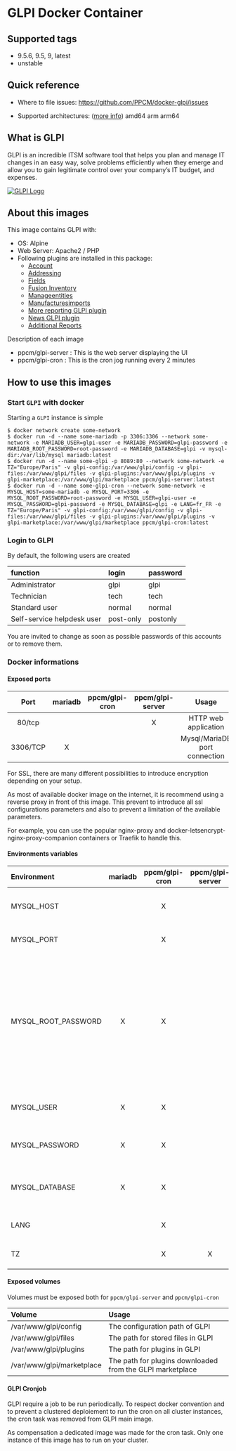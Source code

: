 # GLPI Docker Container

## Supported tags

- 9.5.6, 9.5, 9, latest
- unstable

## Quick reference

- Where to file issues: https://github.com/PPCM/docker-glpi/issues

- Supported architectures: ([more info](https://github.com/docker-library/official-images#architectures-other-than-amd64)) amd64 arm arm64

## What is GLPI

GLPI is an incredible ITSM software tool that helps you plan and manage IT changes in an easy way, solve problems efficiently when they emerge and allow you to gain legitimate control over your company’s IT budget, and expenses.

[![GLPI Logo](https://github.com/glpi-project/glpi/raw/master/pics/logos/logo-GLPI-100-grey.png)](https://glpi-project.org/fr/)

## About this images

This image contains GLPI with:
- OS: Alpine
- Web Server: Apache2 / PHP
- Following plugins are installed in this package:
    - [Account](https://github.com/InfotelGLPI/accounts)
    - [Addressing](https://github.com/pluginsGLPI/addressing)
    - [Fields](https://github.com/pluginsGLPI/fields)
    - [Fusion Inventory](https://github.com/fusioninventory/fusioninventory-for-glpi)
    - [Manageentities](https://github.com/InfotelGLPI/manageentities)
    - [Manufacturesimports](https://github.com/InfotelGLPI/manufacturersimports)
    - [More reporting GLPI plugin](https://github.com/pluginsGLPI/mreporting)
    - [News GLPI plugin](https://github.com/pluginsGLPI/news)
    - [Additional Reports](https://forge.glpi-project.org/news/415)

Description of each image
- ppcm/glpi-server : This is the web server displaying the UI
- ppcm/glpi-cron : This is the cron jog running every 2 minutes
## How to use this images

### Start `GLPI` with docker
Starting a `GLPI` instance is simple

```console
$ docker network create some-network 
$ docker run -d --name some-mariadb -p 3306:3306 --network some-network -e MARIADB_USER=glpi-user -e MARIADB_PASSWORD=glpi-password -e MARIADB_ROOT_PASSWORD=root-password -e MARIADB_DATABASE=glpi -v mysql-dir:/var/lib/mysql mariadb:latest
$ docker run -d --name some-glpi -p 8089:80 --network some-network -e TZ="Europe/Paris" -v glpi-config:/var/www/glpi/config -v glpi-files:/var/www/glpi/files -v glpi-plugins:/var/www/glpi/plugins -v glpi-marketplace:/var/www/glpi/marketplace ppcm/glpi-server:latest
$ docker run -d --name some-glpi-cron --network some-network -e MYSQL_HOST=some-mariadb -e MYSQL_PORT=3306 -e MYSQL_ROOT_PASSWORD=root-password -e MYSQL_USER=glpi-user -e MYSQL_PASSWORD=glpi-password -e MYSQL_DATABASE=glpi -e LANG=fr_FR -e TZ="Europe/Paris" -v glpi-config:/var/www/glpi/config -v glpi-files:/var/www/glpi/files -v glpi-plugins:/var/www/glpi/plugins -v glpi-marketplace:/var/www/glpi/marketplace ppcm/glpi-cron:latest
```
### Login to GLPI

By default, the following users are created

| function                   | login     | password |
|:---------------------------|:----------|:---------|
| Administrator              | glpi      | glpi     |
| Technician                 | tech      | tech     |
| Standard user              | normal    | normal   |
| Self-service helpdesk user | post-only | postonly |

You are invited to change as soon as possible passwords of this accounts or to remove them.
### Docker informations

#### Exposed ports

| Port      | mariadb | ppcm/glpi-cron | ppcm/glpi-server | Usage                         |
|:---------:|:-------:|:--------------:|:----------------:|:-----------------------------:|
| 80/tcp    |         |                | X                | HTTP web application          |
| 3306/TCP  | X       |                |                  | Mysql/MariaDB port connection |

For SSL, there are many different possibilities to introduce encryption depending on your setup.

As most of available docker image on the internet, it is recommend using a reverse proxy in front of this image. This prevent to introduce all ssl configurations parameters and also to prevent a limitation of the available parameters.

For example, you can use the popular nginx-proxy and docker-letsencrypt-nginx-proxy-companion containers or Traefik to handle this.

#### Environments variables

| Environment         | mariadb | ppcm/glpi-cron | ppcm/glpi-server | Default       | Usage                                     |
|:--------------------|:-------:|:--------------:|:----------------:|:-------------:|:------------------------------------------|
| MYSQL_HOST          |         | X              |                  |               | MANDATORY - MySQL or MariaDB host name    |
| MYSQL_PORT          |         | X              |                  | 3306          | MySQL or MariaDB host port                |
| MYSQL_ROOT_PASSWORD | X       | X              |                  |               | MySQL or MariaDB root password, it is needed to create database and user. It is also needed to configure properly the user. It can be set only on first start of the applkcation. |
| MYSQL_USER          | X       | X              |                  | glpi-user     | MySQL or MariaDB GLPI username            |
| MYSQL_PASSWORD      | X       | X              |                  | glpi-password | MySQL or MariaDB password for GLPI user   |
| MYSQL_DATABASE      | X       | X              |                  | glpi          | MySQL or MariaDB database name for GLPI   |
| LANG                |         | X              |                  | fr_FR         | Default language of GLPI                  |
| TZ                  |         | X              | X                | Europe/Paris  | Timezone of the web server                |

#### Exposed volumes
Volumes must be exposed both for `ppcm/glpi-server` and `ppcm/glpi-cron`

| Volume                    | Usage                                                     |
|:--------------------------|:----------------------------------------------------------|
| /var/www/glpi/config      | The configuration path of GLPI                            |
| /var/www/glpi/files       | The path for stored files in GLPI                         |
| /var/www/glpi/plugins     | The path for plugins in GLPI                              |
| /var/www/glpi/marketplace | The path for plugins downloaded from the GLPI marketplace |

#### GLPI Cronjob

GLPI require a job to be run periodically.
To respect docker convention and to prevent a clustered deploiement to run the cron on all cluster instances, the cron task was removed from GLPI main image.

As compensation a dedicated image was made for the cron task. Only one instance of this image has to run on your cluster.
